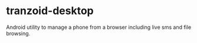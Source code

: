 # tranzoid-desktop
Android utility to manage a phone from a browser including live sms and file browsing.
